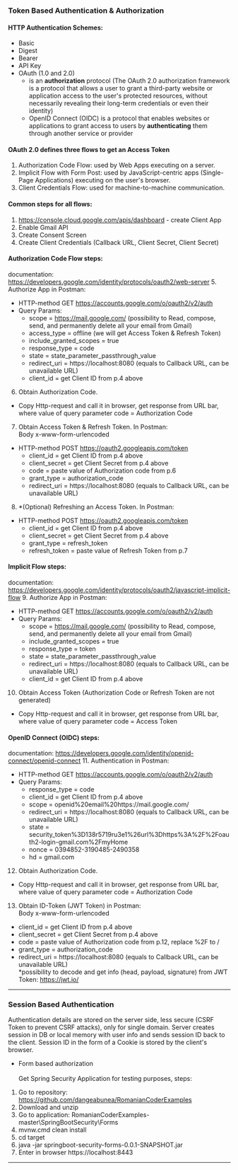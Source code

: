 ### Token Based Authentication & Authorization
#### HTTP Authentication Schemes:
 - Basic
 - Digest
 - Bearer
 - API Key
 - OAuth (1.0 and 2.0)
   - is an <b>authorization</b> protocol (The OAuth 2.0 authorization framework is a protocol 
 that allows a user to grant a third-party website or application access to the user's protected resources, 
 without necessarily revealing their long-term credentials or even their identity)
   - OpenID Connect (OIDC) is a protocol that enables websites or applications to grant access to users 
by <b>authenticating</b> them through another service or provider
 
#### OAuth 2.0 defines three flows to get an Access Token
1. Authorization Code Flow: used by Web Apps executing on a server.
2. Implicit Flow with Form Post: used by JavaScript-centric apps (Single-Page Applications) executing on the user's browser.
3. Client Credentials Flow: used for machine-to-machine communication.

#### Common steps for all flows:
1. https://console.cloud.google.com/apis/dashboard - create Client App
2. Enable Gmail API
3. Create Consent Screen
4. Create Client Credentials (Callback URL, Client Secret, Client Secret)

#### Authorization Code Flow steps:
documentation: https://developers.google.com/identity/protocols/oauth2/web-server
5. Authorize App in Postman:
 - HTTP-method GET https://accounts.google.com/o/oauth2/v2/auth
 - Query Params:
   - scope = https://mail.google.com/ (possibility to Read, compose, send, and permanently delete all your email from Gmail)
   - access_type = offline (we will get Access Token & Refresh Token)
   - include_granted_scopes = true
   - response_type = code
   - state = state_parameter_passthrough_value
   - redirect_uri = https://localhost:8080 (equals to Callback URL, can be unavailable URL)
   - client_id = get Client ID from p.4 above<br>
6. Obtain Authorization Code. 
 - Copy Http-request and call it in browser, get response from URL bar, 
 where value of query parameter code = Authorization Code
7. Obtain Access Token & Refresh Token. In Postman:<br>
   Body x-www-form-urlencoded
 - HTTP-method POST https://oauth2.googleapis.com/token
    - client_id = get Client ID from p.4 above<br>
    - client_secret = get Client Secret from p.4 above<br>
    - code = paste value of Authorization code from p.6
    - grant_type = authorization_code
    - redirect_uri = https://localhost:8080 (equals to Callback URL, can be unavailable URL)
8. *(Optional) Refreshing an Access Token. In Postman:
 - HTTP-method POST https://oauth2.googleapis.com/token
     - client_id = get Client ID from p.4 above<br>
     - client_secret = get Client Secret from p.4 above<br>
     - grant_type = refresh_token
     - refresh_token = paste value of Refresh Token from p.7
 
#### Implicit Flow steps:
documentation: https://developers.google.com/identity/protocols/oauth2/javascript-implicit-flow
9. Authorize App in Postman:
- HTTP-method GET https://accounts.google.com/o/oauth2/v2/auth
- Query Params:
    - scope = https://mail.google.com/ (possibility to Read, compose, send, and permanently delete all your email from Gmail)
    - include_granted_scopes = true
    - response_type = token
    - state = state_parameter_passthrough_value
    - redirect_uri = https://localhost:8080 (equals to Callback URL, can be unavailable URL)
    - client_id = get Client ID from p.4 above<br>
10. Obtain Access Token (Authorization Code or Refresh Token are not generated)
- Copy Http-request and call it in browser, get response from URL bar,
where value of query parameter code = Access Token

#### OpenID Connect (OIDC) steps:
documentation: https://developers.google.com/identity/openid-connect/openid-connect
11. Authentication in Postman:
- HTTP-method GET https://accounts.google.com/o/oauth2/v2/auth
- Query Params:
    - response_type = code
    - client_id = get Client ID from p.4 above<br>
    - scope = openid%20email%20https://mail.google.com/
    - redirect_uri = https://localhost:8080 (equals to Callback URL, can be unavailable URL)
    - state = security_token%3D138r5719ru3e1%26url%3Dhttps%3A%2F%2Foauth2-login-gmail.com%2FmyHome
    - nonce = 0394852-3190485-2490358
    - hd = gmail.com
12. Obtain Authorization Code.
- Copy Http-request and call it in browser, get response from URL bar,
where value of query parameter code = Authorization Code
13. Obtain ID-Token (JWT Token) in Postman:<br>
Body x-www-form-urlencoded
 - client_id = get Client ID from p.4 above<br>
 - client_secret = get Client Secret from p.4 above<br>
 - code = paste value of Authorization code from p.12, replace %2F to /
 - grant_type = authorization_code
 - redirect_uri = https://localhost:8080 (equals to Callback URL, can be unavailable URL)<br>
*possibility to decode and get info (head, payload, signature) from JWT Token: https://jwt.io/

***

### Session Based Authentication
Authentication details are stored on the server side, less secure (CSRF Token to prevent CSRF attacks), only for single domain.
Server creates session in DB or local memory with user info and sends session ID back to the client.
Session ID in the form of a Cookie is stored by the client's browser.
 - Form based authorization<br><br>
Get Spring Security Application for testing purposes, steps:
1. Go to repository: https://github.com/dangeabunea/RomanianCoderExamples 
2. Download and unzip
3. Go to application: RomanianCoderExamples-master\SpringBootSecurity\Forms
4. mvnw.cmd clean install
5. cd target
6. java -jar springboot-security-forms-0.0.1-SNAPSHOT.jar
7. Enter in browser https://localhost:8443
***
